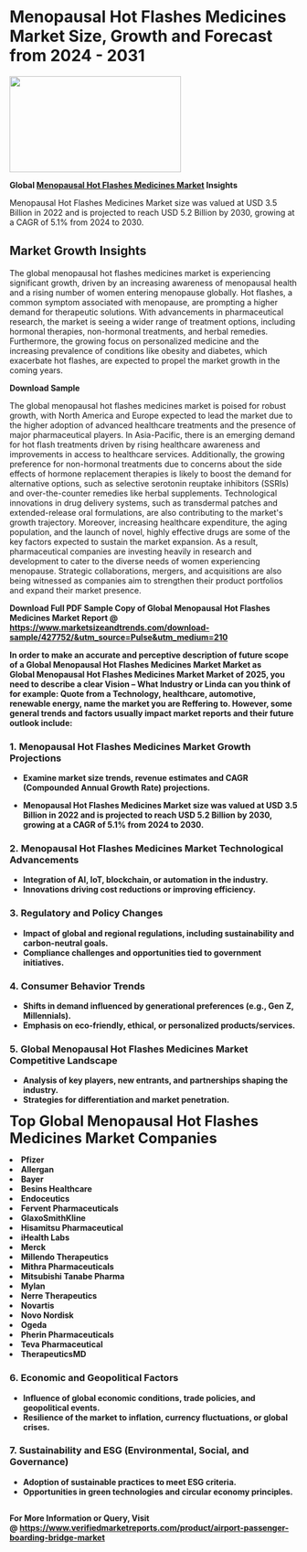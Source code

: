 <H1>Menopausal Hot Flashes Medicines Market Size, Growth and Forecast from 2024 - 2031</H1><img class="aligncenter size-medium wp-image-584254" src="https://thirdeyenews.in/wp-content/uploads/2024/09/Global-Market-Research-300x168.jpeg" alt="" width="300" height="168" /><p><strong>Global&nbsp;<a href="https://www.marketsizeandtrends.com/download-sample/427752/&amp;utm_source=Pulse&amp;utm_medium=210">Menopausal Hot Flashes Medicines Market</a> Insights</strong></p><p>Menopausal Hot Flashes Medicines Market size was valued at USD 3.5 Billion in 2022 and is projected to reach USD 5.2 Billion by 2030, growing at a CAGR of 5.1% from 2024 to 2030.</p><p><h2>Market Growth Insights</h2> <p>The global menopausal hot flashes medicines market is experiencing significant growth, driven by an increasing awareness of menopausal health and a rising number of women entering menopause globally. Hot flashes, a common symptom associated with menopause, are prompting a higher demand for therapeutic solutions. With advancements in pharmaceutical research, the market is seeing a wider range of treatment options, including hormonal therapies, non-hormonal treatments, and herbal remedies. Furthermore, the growing focus on personalized medicine and the increasing prevalence of conditions like obesity and diabetes, which exacerbate hot flashes, are expected to propel the market growth in the coming years.</p> <p><strong>Download Sample</strong></p> <p>The global menopausal hot flashes medicines market is poised for robust growth, with North America and Europe expected to lead the market due to the higher adoption of advanced healthcare treatments and the presence of major pharmaceutical players. In Asia-Pacific, there is an emerging demand for hot flash treatments driven by rising healthcare awareness and improvements in access to healthcare services. Additionally, the growing preference for non-hormonal treatments due to concerns about the side effects of hormone replacement therapies is likely to boost the demand for alternative options, such as selective serotonin reuptake inhibitors (SSRIs) and over-the-counter remedies like herbal supplements. Technological innovations in drug delivery systems, such as transdermal patches and extended-release oral formulations, are also contributing to the market's growth trajectory. Moreover, increasing healthcare expenditure, the aging population, and the launch of novel, highly effective drugs are some of the key factors expected to sustain the market expansion. As a result, pharmaceutical companies are investing heavily in research and development to cater to the diverse needs of women experiencing menopause. Strategic collaborations, mergers, and acquisitions are also being witnessed as companies aim to strengthen their product portfolios and expand their market presence. <p><strong></p><p><span class=""><strong>Download Full PDF Sample Copy of Global Menopausal Hot Flashes Medicines Market Report</strong> @ <a href="https://www.marketsizeandtrends.com/download-sample/427752/&amp;utm_source=Pulse&amp;utm_medium=210" target="_blank">https://www.marketsizeandtrends.com/download-sample/427752/&amp;utm_source=Pulse&amp;utm_medium=210</a></span></p><p>In order to make an accurate and perceptive description of future scope of a Global&nbsp;Menopausal Hot Flashes Medicines Market Market as Global&nbsp;Menopausal Hot Flashes Medicines Market Market of 2025, you need to describe a clear Vision &ndash; What Industry or Linda can you think of for example: Quote from a Technology, healthcare, automotive, renewable energy, name the market you are Reffering to. However, some general trends and factors usually impact market reports and their future outlook include:</p><h3>1.&nbsp;<strong>Menopausal Hot Flashes Medicines Market Growth Projections</strong></h3><ul><li>Examine market size trends, revenue estimates and CAGR (Compounded Annual Growth Rate) projections.</li><li><p>Menopausal Hot Flashes Medicines Market size was valued at USD 3.5 Billion in 2022 and is projected to reach USD 5.2 Billion by 2030, growing at a CAGR of 5.1% from 2024 to 2030.</p></li></ul><h3>2.&nbsp;<strong>Menopausal Hot Flashes Medicines Market Technological Advancements</strong></h3><ul><li>Integration of AI, IoT, blockchain, or automation in the industry.</li><li>Innovations driving cost reductions or improving efficiency.</li></ul><h3>3.&nbsp;<strong>Regulatory and Policy Changes</strong></h3><ul><li>Impact of global and regional regulations, including sustainability and carbon-neutral goals.</li><li>Compliance challenges and opportunities tied to government initiatives.</li></ul><h3>4.&nbsp;<strong>Consumer Behavior Trends</strong></h3><ul><li>Shifts in demand influenced by generational preferences (e.g., Gen Z, Millennials).</li><li>Emphasis on eco-friendly, ethical, or personalized products/services.</li></ul><h3>5.&nbsp;<strong>Global Menopausal Hot Flashes Medicines Market Competitive Landscape</strong></h3><ul><li>Analysis of key players, new entrants, and partnerships shaping the industry.</li><li>Strategies for differentiation and market penetration.</li></ul><p data-pm-slice="1 1 []"><span style="color: inherit; font-family: inherit; font-size: 25px;">Top Global Menopausal Hot Flashes Medicines Market Companies</span></p><div class="" data-test-id=""><p><li>Pfizer</li><li> Allergan</li><li> Bayer</li><li> Besins Healthcare</li><li> Endoceutics</li><li> Fervent Pharmaceuticals</li><li> GlaxoSmithKline</li><li> Hisamitsu Pharmaceutical</li><li> iHealth Labs</li><li> Merck</li><li> Millendo Therapeutics</li><li> Mithra Pharmaceuticals</li><li> Mitsubishi Tanabe Pharma</li><li> Mylan</li><li> Nerre Therapeutics</li><li> Novartis</li><li> Novo Nordisk</li><li> Ogeda</li><li> Pherin Pharmaceuticals</li><li> Teva Pharmaceutical</li><li> TherapeuticsMD</li></p></div><h3>6.&nbsp;<strong>Economic and Geopolitical Factors</strong></h3><ul><li>Influence of global economic conditions, trade policies, and geopolitical events.</li><li>Resilience of the market to inflation, currency fluctuations, or global crises.</li></ul><h3>7.&nbsp;<strong>Sustainability and ESG (Environmental, Social, and Governance)</strong></h3><ul><li>Adoption of sustainable practices to meet ESG criteria.</li><li>Opportunities in green technologies and circular economy principles.</li></ul><h2><strong style="font-size: 14px;">For More Information or Query, Visit @&nbsp;</strong><a style="background-color: #ffffff; font-size: 14px;" href="https://www.marketsizeandtrends.com/report/menopausal-hot-flashes-medicines-market/" target="_blank">https://www.verifiedmarketreports.com/product/airport-passenger-boarding-bridge-market</a></h2>
